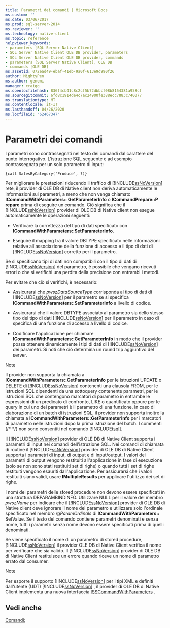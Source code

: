```yaml
---
title: Parametri dei comandi | Microsoft Docs
ms.custom: ''
ms.date: 03/06/2017
ms.prod: sql-server-2014
ms.reviewer: ''
ms.technology: native-client
ms.topic: reference
helpviewer_keywords:
- parameters [SQL Server Native Client]
- SQL Server Native Client OLE DB provider, parameters
- SQL Server Native Client OLE DB provider, commands
- parameters [SQL Server Native Client], OLE DB
- commands [OLE DB]
ms.assetid: 072ead49-ebaf-41eb-9a0f-613e9d990f26
author: MightyPen
ms.author: genemi
manager: craigg
ms.openlocfilehash: 836f4cb41c8c2cf5b72dbbcf08b8154381a958cf
ms.sourcegitcommit: 6fd8c1914de4c7ac24900fe388ecc7883c740077
ms.translationtype: MT
ms.contentlocale: it-IT
ms.lasthandoff: 04/26/2020
ms.locfileid: "62467347"
---
```

# <a name="command-parameters"></a>Parametri dei comandi
  I parametri sono contrassegnati nel testo dei comandi dal carattere del punto interrogativo. L'istruzione SQL seguente è ad esempio contrassegnata per un solo parametro di input:  
  
```  
{call SalesByCategory('Produce', ?)}  
```  
  
 Per migliorare le prestazioni riducendo il traffico di [!INCLUDE[ssNoVersion](../../includes/ssnoversion-md.md)] rete, il provider di OLE DB di Native client non deriva automaticamente le informazioni sui parametri, a meno che non venga chiamato **ICommandWithParameters:: GetParameterInfo** o **ICommandPrepare::P repare** prima di eseguire un comando. Ciò significa che il [!INCLUDE[ssNoVersion](../../includes/ssnoversion-md.md)] provider di OLE DB di Native client non esegue automaticamente le operazioni seguenti:  
  
-   Verificare la correttezza del tipo di dati specificato con **ICommandWithParameters::SetParameterInfo**.  
  
-   Eseguire il mapping tra il valore DBTYPE specificato nelle informazioni relative all'associazione della funzione di accesso e il tipo di dati di [!INCLUDE[ssNoVersion](../../includes/ssnoversion-md.md)] corretto per il parametro.  
  
 Se si specificano tipi di dati non compatibili con il tipo di dati di [!INCLUDE[ssNoVersion](../../includes/ssnoversion-md.md)] del parametro, è possibile che vengano ricevuti errori o che si verifichi una perdita della precisione con entrambi i metodi.  
  
 Per evitare che ciò si verifichi, è necessario:  
  
-   Assicurarsi che *pwszDataSourceType* corrisponda al tipo di dati di [!INCLUDE[ssNoVersion](../../includes/ssnoversion-md.md)] per il parametro se si specifica **ICommandWithParameters::SetParameterInfo** a livello di codice.  
  
-   Assicurarsi che il valore DBTYPE associato al parametro sia dello stesso tipo del tipo di dati [!INCLUDE[ssNoVersion](../../includes/ssnoversion-md.md)] per il parametro in caso di specifica di una funzione di accesso a livello di codice.  
  
-   Codificare l'applicazione per chiamare **ICommandWithParameters::GetParameterInfo** in modo che il provider possa ottenere dinamicamente i tipi di dati di [!INCLUDE[ssNoVersion](../../includes/ssnoversion-md.md)] dei parametri. Si noti che ciò determina un round trip aggiuntivo del server.  
  
> [!NOTE]  
>  Il provider non supporta la chiamata a **ICommandWithParameters::GetParameterInfo** per le istruzioni UPDATE o DELETE di [!INCLUDE[ssNoVersion](../../includes/ssnoversion-md.md)] contenenti una clausola FROM, per le istruzioni SQL dipendenti da una sottoquery contenente parametri, per le istruzioni SQL che contengono marcatori di parametro in entrambe le espressioni di un predicato di confronto, LIKE o quantificato oppure per le query in cui uno dei parametri è il parametro di una funzione. In caso di elaborazione di un batch di istruzioni SQL, il provider non supporta inoltre la chiamata a **ICommandWithParameters::GetParameterInfo** per i marcatori di parametro nelle istruzioni dopo la prima istruzione del batch. I commenti (/* \*/) non sono consentiti nel comando [!INCLUDE[tsql](../../includes/tsql-md.md)].  
  
 Il [!INCLUDE[ssNoVersion](../../includes/ssnoversion-md.md)] provider di OLE DB di Native Client supporta i parametri di input nei comandi dell'istruzione SQL. Nei comandi di chiamata di routine il [!INCLUDE[ssNoVersion](../../includes/ssnoversion-md.md)] provider di OLE DB di Native Client supporta i parametri di input, di output e di input/output. I valori dei parametri di output vengono restituiti all'applicazione in fase di esecuzione (solo se non sono stati restituiti set di righe) o quando tutti i set di righe restituiti vengono esauriti dall'applicazione. Per assicurarsi che i valori restituiti siano validi, usare **IMultipleResults** per applicare l'utilizzo dei set di righe.  
  
 I nomi dei parametri delle stored procedure non devono essere specificati in una struttura DBPARAMBINDINFO. Utilizzare NULL per il valore del membro *pwszName* per indicare che il [!INCLUDE[ssNoVersion](../../includes/ssnoversion-md.md)] provider di OLE DB di Native client deve ignorare il nome del parametro e utilizzare solo l'ordinale specificato nel membro *rgParamOrdinals* di **ICommandWithParameters::** SetValue. Se il testo del comando contiene parametri denominati e senza nome, tutti i parametri senza nome devono essere specificati prima di quelli denominati.  
  
 Se viene specificato il nome di un parametro di stored procedure, [!INCLUDE[ssNoVersion](../../includes/ssnoversion-md.md)] il provider OLE DB di Native Client verifica il nome per verificare che sia valido. Il [!INCLUDE[ssNoVersion](../../includes/ssnoversion-md.md)] provider di OLE DB di Native Client restituisce un errore quando riceve un nome di parametro errato dal consumer.  
  
> [!NOTE]  
>  Per esporre il supporto [!INCLUDE[ssNoVersion](../../includes/ssnoversion-md.md)] per i tipi XML e definiti dall'utente (UDT) [!INCLUDE[ssNoVersion](../../includes/ssnoversion-md.md)] , il provider di OLE DB di Native Client implementa una nuova interfaccia [ISSCommandWithParameters](../native-client-ole-db-interfaces/isscommandwithparameters-ole-db.md) .  
  
## <a name="see-also"></a>Vedi anche  
 [Comandi:](commands.md)  
  
  
